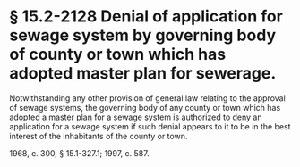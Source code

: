 # § 15.2-2128 Denial of application for sewage system by governing body of county or town which has adopted master plan for sewerage.

<p>Notwithstanding any other provision of general law relating to the approval of sewage systems, the governing body of any county or town which has adopted a master plan for a sewage system is authorized to deny an application for a sewage system if such denial appears to it to be in the best interest of the inhabitants of the county or town.</p><p>1968, c. 300, § 15.1-327.1; 1997, c. 587.</p>